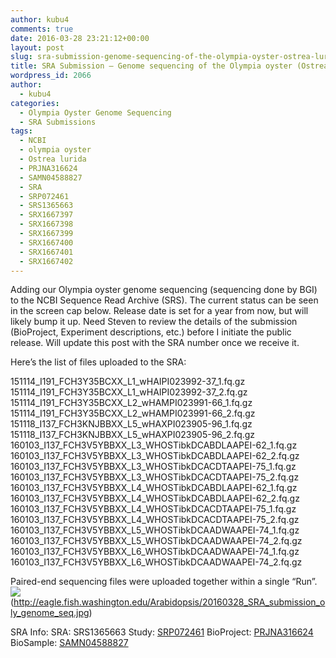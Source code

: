 ```yaml
---
author: kubu4
comments: true
date: 2016-03-28 23:21:12+00:00
layout: post
slug: sra-submission-genome-sequencing-of-the-olympia-oyster-ostrea-lurida
title: SRA Submission – Genome sequencing of the Olympia oyster (Ostrea lurida)
wordpress_id: 2066
author:
  - kubu4
categories:
  - Olympia Oyster Genome Sequencing
  - SRA Submissions
tags:
  - NCBI
  - olympia oyster
  - Ostrea lurida
  - PRJNA316624
  - SAMN04588827
  - SRA
  - SRP072461
  - SRS1365663
  - SRX1667397
  - SRX1667398
  - SRX1667399
  - SRX1667400
  - SRX1667401
  - SRX1667402
---
```


Adding our Olympia oyster genome sequencing (sequencing done by BGI) to the NCBI Sequence Read Archive (SRS). The current status can be seen in the screen cap below. Release date is set for a year from now, but will likely bump it up. Need Steven to review the details of the submission (BioProject, Experiment descriptions, etc.) before I initiate the public release. Will update this post with the SRA number once we receive it.

Here’s the list of files uploaded to the SRA:

151114_I191_FCH3Y35BCXX_L1_wHAIPI023992-37_1.fq.gz
151114_I191_FCH3Y35BCXX_L1_wHAIPI023992-37_2.fq.gz
151114_I191_FCH3Y35BCXX_L2_wHAMPI023991-66_1.fq.gz
151114_I191_FCH3Y35BCXX_L2_wHAMPI023991-66_2.fq.gz
151118_I137_FCH3KNJBBXX_L5_wHAXPI023905-96_1.fq.gz
151118_I137_FCH3KNJBBXX_L5_wHAXPI023905-96_2.fq.gz
160103_I137_FCH3V5YBBXX_L3_WHOSTibkDCABDLAAPEI-62_1.fq.gz
160103_I137_FCH3V5YBBXX_L3_WHOSTibkDCABDLAAPEI-62_2.fq.gz
160103_I137_FCH3V5YBBXX_L3_WHOSTibkDCACDTAAPEI-75_1.fq.gz
160103_I137_FCH3V5YBBXX_L3_WHOSTibkDCACDTAAPEI-75_2.fq.gz
160103_I137_FCH3V5YBBXX_L4_WHOSTibkDCABDLAAPEI-62_1.fq.gz
160103_I137_FCH3V5YBBXX_L4_WHOSTibkDCABDLAAPEI-62_2.fq.gz
160103_I137_FCH3V5YBBXX_L4_WHOSTibkDCACDTAAPEI-75_1.fq.gz
160103_I137_FCH3V5YBBXX_L4_WHOSTibkDCACDTAAPEI-75_2.fq.gz
160103_I137_FCH3V5YBBXX_L5_WHOSTibkDCAADWAAPEI-74_1.fq.gz
160103_I137_FCH3V5YBBXX_L5_WHOSTibkDCAADWAAPEI-74_2.fq.gz
160103_I137_FCH3V5YBBXX_L6_WHOSTibkDCAADWAAPEI-74_1.fq.gz
160103_I137_FCH3V5YBBXX_L6_WHOSTibkDCAADWAAPEI-74_2.fq.gz

Paired-end sequencing files were uploaded together within a single “Run”.
![](https://eagle.fish.washington.edu/Arabidopsis/20160328_SRA_submission_oly_genome_seq.jpg)(http://eagle.fish.washington.edu/Arabidopsis/20160328_SRA_submission_oly_genome_seq.jpg)

SRA Info:
SRA: SRS1365663
Study: [SRP072461](https://trace.ncbi.nlm.nih.gov/Traces/sra/?study=SRP072461)
BioProject: [PRJNA316624](https://www.ncbi.nlm.nih.gov/bioproject/PRJNA316624)
BioSample: [SAMN04588827](https://www.ncbi.nlm.nih.gov/biosample/4588827)
